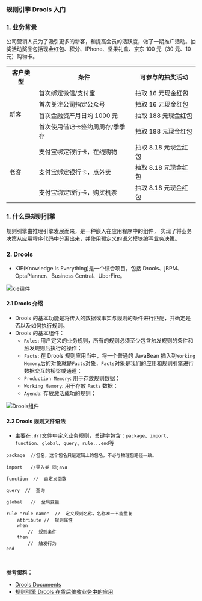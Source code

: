 ### 规则引擎 Drools 入门

### 1. 业务背景
公司营销人员为了吸引更多的新客，和提高会员的活跃度，做了一期推广活动。抽奖活动奖品包括现金红包、积分、IPhone、坚果礼盒、京东 100 元（30 元、10 元）购物卡。

<table>
    <tr>
        <th>客户类型</th><th>条件</th><th>可参与的抽奖活动</th>
    </tr>
    <tr>
        <td rowspan="4">新客</td><td>首次绑定微信/支付宝</td><td>抽取 16 元现金红包</td>
    </tr>
    <tr>
        <td>首次关注公司指定公众号</td><td>抽取 16 元现金红包</td>
    </tr>
    <tr>
        <td>首次金融资产月日均 1000 元</td><td>抽取 188 元现金红包</td>
    </tr>
	<tr>
        <td>首次使用借记卡签约周周存/季季存</td><td>抽取 188 元现金红包</td>
    </tr>
	<tr>
        <td rowspan="3">老客</td><td>支付宝绑定银行卡，在线购物</td><td>抽取 8.18 元现金红包</td>
    </tr>
    <tr>
        <td>支付宝绑定银行卡，点外卖</td><td>抽取 8.18 元现金红包</td>
    </tr>
    <tr>
        <td>支付宝绑定银行卡，购买机票</td><td>抽取 8.18 元现金红包</td>
    </tr>
</table>

### 1. 什么是规则引擎
规则引擎由推理引擎发展而来，是一种嵌入在应用程序中的组件， 实现了将业务决策从应用程序代码中分离出来，并使用预定义的语义模块编写业务决策。

### 2. Drools
- KIE(Knowledge Is Everything)是一个综合项目。包括 Drools、jBPM、OptaPlanner、Business Central、UberFire。

![kie组件](https://github.com/xianliu18/ARTS/tree/master/tools/drools/images/kie组件.png)

#### 2.1 Drools 介绍
- Drools 的基本功能是将传入的数据或事实与规则的条件进行匹配，并确定是否以及如何执行规则。
- Drools 的基本组件：
  - `Rules`: 用户定义的业务规则，所有的规则必须至少包含触发规则的条件和触发规则后执行的操作；
  - `Facts`: 在 Drools 规则应用当中，将一个普通的 JavaBean 插入到`Working Memory`后的对象就是`Facts`对象，`Facts`对象是我们的应用和规则引擎进行数据交互的桥梁或通道；
  - `Production Memory`: 用于存放规则数据；
  - `Working Memory`: 用于存放 `Facts` 数据；
  - `Agenda`: 存放激活成功的规则；

![Drools组件](https://github.com/xianliu18/ARTS/tree/master/tools/drools/images/Drools组件.png)

#### 2.2 Drools 规则文件语法
- 主要在`.drl`文件中定义业务规则，关键字包含：`package`、`import`、`function`、`global`、`query`、`rule...end`等

```drl
package  //包名，这个包名只是逻辑上的包名，不必与物理包路径一致。
 
import   //导入类 同java
 
function  //  自定义函数
 
query  //  查询
 
global   //  全局变量
 
rule "rule name"  //  定义规则名称，名称唯一不能重复
    attribute //  规则属性
    when
        //  规则条件
    then
        //  触发行为
end
```

<br/>

**参考资料：**
- [Drools Documents](https://docs.drools.org/7.73.0.Final/drools-docs/html_single/index.html#_welcome)
- [规则引擎 Drools 在贷后催收业务中的应用](https://mp.weixin.qq.com/s/32O2KwQxlQodac0IpYClLQ)
